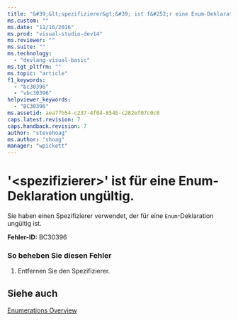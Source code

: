 ```yaml
---
title: "&#39;&lt;spezifizierer&gt;&#39; ist f&#252;r eine Enum-Deklaration ung&#252;ltig. | Microsoft Docs"
ms.custom: ""
ms.date: "11/16/2016"
ms.prod: "visual-studio-dev14"
ms.reviewer: ""
ms.suite: ""
ms.technology: 
  - "devlang-visual-basic"
ms.tgt_pltfrm: ""
ms.topic: "article"
f1_keywords: 
  - "bc30396"
  - "vbc30396"
helpviewer_keywords: 
  - "BC30396"
ms.assetid: aea77b54-c237-4f04-854b-c282ef07c0c0
caps.latest.revision: 7
caps.handback.revision: 7
author: "stevehoag"
ms.author: "shoag"
manager: "wpickett"
---
```

# &#39;&lt;spezifizierer&gt;&#39; ist f&#252;r eine Enum-Deklaration ung&#252;ltig.
Sie haben einen Spezifizierer verwendet, der für eine `Enum`\-Deklaration ungültig ist.  
  
 **Fehler\-ID:** BC30396  
  
### So beheben Sie diesen Fehler  
  
1.  Entfernen Sie den Spezifizierer.  
  
## Siehe auch  
 [Enumerations Overview](../../visual-basic/programming-guide/language-features/constants-enums/enumerations-overview.md)